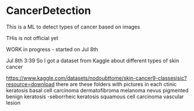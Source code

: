 # CancerDetection
This is a ML to detect types of cancer based on images


THis is not official yet

WORK in progress - started on Jul 8th

Jul 8th 3:39
So I got a dataset from Kaggle about different types of skin cancer

https://www.kaggle.com/datasets/nodoubttome/skin-cancer9-classesisic?resource=download
 there are these folders with pictures in each
ctinic keratosis
basal cell carcinoma
dermatofibroma
melanoma
nevus
pigmented benign keratosis
-seborrheic keratosis
squamous cell carcinoma
vascular lesion
